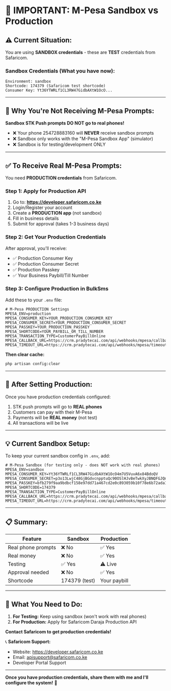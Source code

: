 # 🔴 **IMPORTANT: M-Pesa Sandbox vs Production**

## ⚠️ **Current Situation:**

You are using **SANDBOX credentials** - these are **TEST** credentials from Safaricom.

### **Sandbox Credentials (What you have now):**
```
Environment: sandbox
Shortcode: 174379 (Safaricom test shortcode)
Consumer Key: Yt36YTWRLf1CL3RW47GidbAXtW1OcO...
```

---

## 🚫 **Why You're Not Receiving M-Pesa Prompts:**

**Sandbox STK Push prompts DO NOT go to real phones!**

- ❌ Your phone 254728883160 will **NEVER** receive sandbox prompts
- ❌ Sandbox only works with the "M-Pesa Sandbox App" (simulator)
- ❌ Sandbox is for testing/development ONLY

---

## ✅ **To Receive Real M-Pesa Prompts:**

You need **PRODUCTION credentials** from Safaricom.

### **Step 1: Apply for Production API**

1. Go to: **https://developer.safaricom.co.ke**
2. Login/Register your account
3. Create a **PRODUCTION app** (not sandbox)
4. Fill in business details
5. Submit for approval (takes 1-3 business days)

### **Step 2: Get Your Production Credentials**

After approval, you'll receive:
- ✅ Production Consumer Key
- ✅ Production Consumer Secret
- ✅ Production Passkey
- ✅ Your Business Paybill/Till Number

### **Step 3: Configure Production in BulkSms**

Add these to your `.env` file:

```env
# M-Pesa PRODUCTION Settings
MPESA_ENV=production
MPESA_CONSUMER_KEY=YOUR_PRODUCTION_CONSUMER_KEY
MPESA_CONSUMER_SECRET=YOUR_PRODUCTION_CONSUMER_SECRET
MPESA_PASSKEY=YOUR_PRODUCTION_PASSKEY
MPESA_SHORTCODE=YOUR_PAYBILL_OR_TILL_NUMBER
MPESA_TRANSACTION_TYPE=CustomerPayBillOnline
MPESA_CALLBACK_URL=https://crm.pradytecai.com/api/webhooks/mpesa/callback
MPESA_TIMEOUT_URL=https://crm.pradytecai.com/api/webhooks/mpesa/timeout
```

**Then clear cache:**
```bash
php artisan config:clear
```

---

## 📱 **After Setting Production:**

Once you have production credentials configured:
1. STK push prompts will go to **REAL phones**
2. Customers can pay with their M-Pesa
3. Payments will be **REAL money** (not test)
4. All transactions will be live

---

## 💡 **Current Sandbox Setup:**

To keep your current sandbox config in `.env`, add:

```env
# M-Pesa Sandbox (for testing only - does NOT work with real phones)
MPESA_ENV=sandbox
MPESA_CONSUMER_KEY=Yt36YTWRLf1CL3RW47GidbAXtW1OcO4m7U5VuvA6x84BdoQV
MPESA_CONSUMER_SECRET=p3o13LwjC48GjBGdvcnpptuQc90OSlHJvBeTwkXyJBNQFGJQnqN5gws4gf6frGdh
MPESA_PASSKEY=bfb279f9aa9bdbcf158e97dd71a467cd2e0c893059b10f78e6b72ada1ed2c919
MPESA_SHORTCODE=174379
MPESA_TRANSACTION_TYPE=CustomerPayBillOnline
MPESA_CALLBACK_URL=https://crm.pradytecai.com/api/webhooks/mpesa/callback
MPESA_TIMEOUT_URL=https://crm.pradytecai.com/api/webhooks/mpesa/timeout
```

---

## 📋 **Summary:**

| Feature | Sandbox | Production |
|---------|---------|------------|
| Real phone prompts | ❌ No | ✅ Yes |
| Real money | ❌ No | ✅ Yes |
| Testing | ✅ Yes | ⚠️ Live |
| Approval needed | ❌ No | ✅ Yes |
| Shortcode | 174379 (test) | Your paybill |

---

## 🎯 **What You Need to Do:**

1. **For Testing:** Keep using sandbox (won't work with real phones)
2. **For Production:** Apply for Safaricom Daraja Production API

**Contact Safaricom to get production credentials!**

📞 **Safaricom Support:**
- Website: https://developer.safaricom.co.ke
- Email: apisupport@safaricom.co.ke
- Developer Portal Support

---

**Once you have production credentials, share them with me and I'll configure the system!** 🚀



